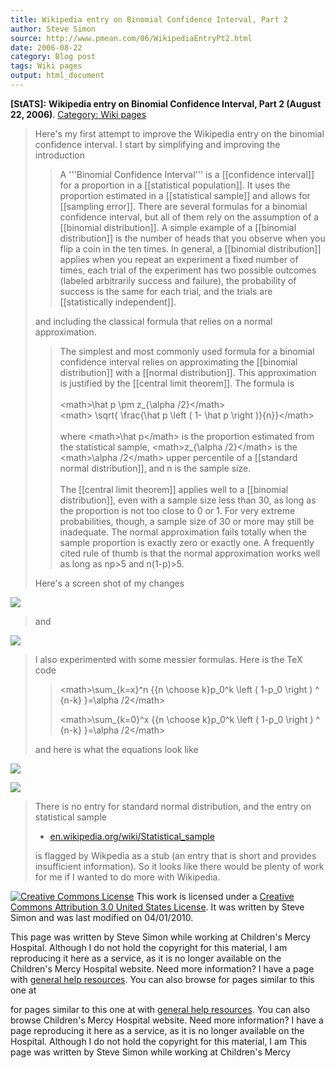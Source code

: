 ```yaml
---
title: Wikipedia entry on Binomial Confidence Interval, Part 2
author: Steve Simon
source: http://www.pmean.com/06/WikipediaEntryPt2.html
date: 2006-08-22
category: Blog post
tags: Wiki pages
output: html_document
---
```

**[StATS]:** **Wikipedia entry on Binomial
Confidence Interval, Part 2 (August 22, 2006)**. [Category: Wiki
pages](../category/WikiPages.html)

> Here\'s my first attempt to improve the Wikipedia entry on the
> binomial confidence interval. I start by simplifying and improving the
> introduction
>
> > A \'\'\'Binomial Confidence Interval\'\'\' is a \[\[confidence
> > interval\]\] for a proportion in a \[\[statistical population\]\].
> > It uses the proportion estimated in a \[\[statistical sample\]\] and
> > allows for \[\[sampling error\]\]. There are several formulas for a
> > binomial confidence interval, but all of them rely on the assumption
> > of a \[\[binomial distribution\]\]. A simple example of a
> > \[\[binomial distribution\]\] is the number of heads that you
> > observe when you flip a coin in the ten times. In general, a
> > \[\[binomial distribution\]\] applies when you repeat an experiment
> > a fixed number of times, each trial of the experiment has two
> > possible outcomes (labeled arbitrarily success and failure), the
> > probability of success is the same for each trial, and the trials
> > are \[\[statistically independent\]\].
>
> and including the classical formula that relies on a normal
> approximation.
>
> > The simplest and most commonly used formula for a binomial
> > confidence interval relies on approximating the \[\[binomial
> > distribution\]\] with a \[\[normal distribution\]\]. This
> > approximation is justified by the \[\[central limit theorem\]\]. The
> > formula is\
> > \
> > \<math\>\\hat p \\pm z\_{\\alpha /2}\</math\>\
> > \<math\> \\sqrt{ \\frac{\\hat p \\left ( 1- \\hat p \\right
> > )}{n}}\</math\>\
> > \
> > where \<math\>\\hat p\</math\> is the proportion estimated from the
> > statistical sample, \<math\>z\_{\\alpha /2}\</math\> is the
> > \<math\>\\alpha /2\</math\> upper percentile of a \[\[standard
> > normal distribution\]\], and n is the sample size.\
> > \
> > The \[\[central limit theorem\]\] applies well to a \[\[binomial
> > distribution\]\], even with a sample size less than 30, as long as
> > the proportion is not too close to 0 or 1. For very extreme
> > probabilities, though, a sample size of 30 or more may still be
> > inadequate. The normal approximation fails totally when the sample
> > proportion is exactly zero or exactly one. A frequently cited rule
> > of thumb is that the normal approximation works well as long as
> > np\>5 and n(1-p)\>5.
>
> Here\'s a screen shot of my changes

![](../../../web/images/06/WikipediaEntryPt201.gif)

> and

![](../../../web/images/06/WikipediaEntryPt202.gif)

> I also experimented with some messier formulas. Here is the TeX code
>
> > \<math\>\\sum\_{k=x}\^n {{n \\choose k}p\_0\^k \\left ( 1-p\_0
> > \\right ) \^ {n-k} }=\\alpha /2\</math\>
> >
> > \<math\>\\sum\_{k=0}\^x {{n \\choose k}p\_0\^k \\left ( 1-p\_0
> > \\right ) \^ {n-k} }=\\alpha /2\</math\>
>
> and here is what the equations look like
>
![](../../../web/images/06/WikipediaEntryPt203.gif)
> >
![](../../../web/images/06/WikipediaEntryPt204.gif)
>
> There is no entry for standard normal distribution, and the entry on
> statistical sample
>
> -   [en.wikipedia.org/wiki/Statistical\_sample](http://en.wikipedia.org/wiki/Statistical_sample)
>
> is flagged by Wikpedia as a stub (an entry that is short and provides
> insufficient information). So it looks like there would be plenty of
> work for me if I wanted to do more with Wikipedia.

[![Creative Commons
License](http://i.creativecommons.org/l/by/3.0/us/80x15.png)](http://creativecommons.org/licenses/by/3.0/us/)
This work is licensed under a [Creative Commons Attribution 3.0 United
States License](http://creativecommons.org/licenses/by/3.0/us/). It was
written by Steve Simon and was last modified on 04/01/2010.

This page was written by Steve Simon while working at Children\'s Mercy
Hospital. Although I do not hold the copyright for this material, I am
reproducing it here as a service, as it is no longer available on the
Children\'s Mercy Hospital website. Need more information? I have a page
with [general help resources](../GeneralHelp.html). You can also browse
for pages similar to this one at
<!---More--->
for pages similar to this one at
with [general help resources](../GeneralHelp.html). You can also browse
Children\'s Mercy Hospital website. Need more information? I have a page
reproducing it here as a service, as it is no longer available on the
Hospital. Although I do not hold the copyright for this material, I am
This page was written by Steve Simon while working at Children\'s Mercy

<!---Do not use
**[StATS]:** **Wikipedia entry on Binomial
This page was written by Steve Simon while working at Children\'s Mercy
Hospital. Although I do not hold the copyright for this material, I am
reproducing it here as a service, as it is no longer available on the
Children\'s Mercy Hospital website. Need more information? I have a page
with [general help resources](../GeneralHelp.html). You can also browse
for pages similar to this one at
--->

